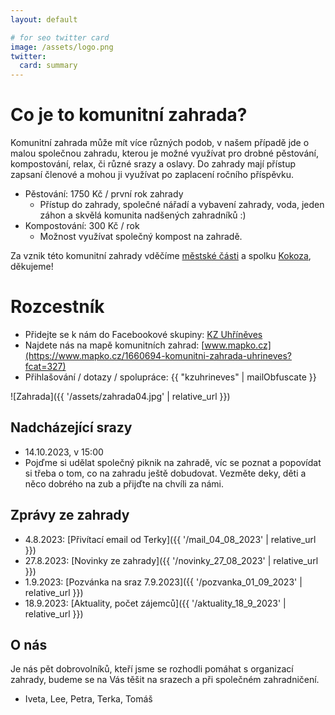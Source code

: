 ```yaml
---
layout: default

# for seo twitter card
image: /assets/logo.png
twitter:
  card: summary
---
```


# Co je to komunitní zahrada?

Komunitní zahrada může mít více různých podob, v našem případě jde o malou společnou zahradu, kterou je možné využívat pro drobné pěstování, kompostování, relax, či různé srazy a oslavy. Do zahrady mají přístup zapsaní členové a mohou ji využívat po zaplacení ročního příspěvku.

- Pěstování: 1750 Kč / první rok zahrady
  - Přístup do zahrady, společné nářadí a vybavení zahrady, voda, jeden záhon a skvělá komunita nadšených zahradníků :)
- Kompostování: 300 Kč / rok
  - Možnost využívat společný kompost na zahradě.

Za vznik této komunitní zahrady vděčíme [městské části](https://www.praha22.cz/zpravy/zivotni-prostredi/komunitni-zahrada-uhrineves-v-prostoru-za-radnici-anketa-6202cs.html) a spolku [Kokoza](https://kokoza.cz/), děkujeme!

# Rozcestník

- Přidejte se k nám do Facebookové skupiny: [KZ&nbsp;Uhříněves](https://www.facebook.com/groups/3586237255032092/)
- Najdete nás na mapě komunitních zahrad: [www.mapko.cz](https://www.mapko.cz/1660694-komunitni-zahrada-uhrineves?fcat=327)
- Přihlašování / dotazy / spolupráce: {{ "kzuhrineves" | mailObfuscate }}

![Zahrada]({{ '/assets/zahrada04.jpg' | relative_url }})

## Nadcházející srazy

- 14.10.2023, v 15:00
- Pojďme si udělat společný piknik na zahradě, víc se poznat a popovídat si třeba o tom, co na zahradu ještě dobudovat. Vezměte deky, děti a něco dobrého na zub a přijďte na chvíli za námi.

## Zprávy ze zahrady

- 4.8.2023: [Přivítací email od Terky]({{ '/mail_04_08_2023' | relative_url }})
- 27.8.2023: [Novinky ze zahrady]({{ '/novinky_27_08_2023' | relative_url }})
- 1.9.2023: [Pozvánka na sraz 7.9.2023]({{ '/pozvanka_01_09_2023' | relative_url }})
- 18.9.2023: [Aktuality, počet zájemců]({{ '/aktuality_18_9_2023' | relative_url }})

## O nás

Je nás pět dobrovolníků, kteří jsme se rozhodli pomáhat s organizací zahrady, budeme se na Vás těšit na srazech a při společném zahradničení.

- Iveta, Lee, Petra, Terka, Tomáš
